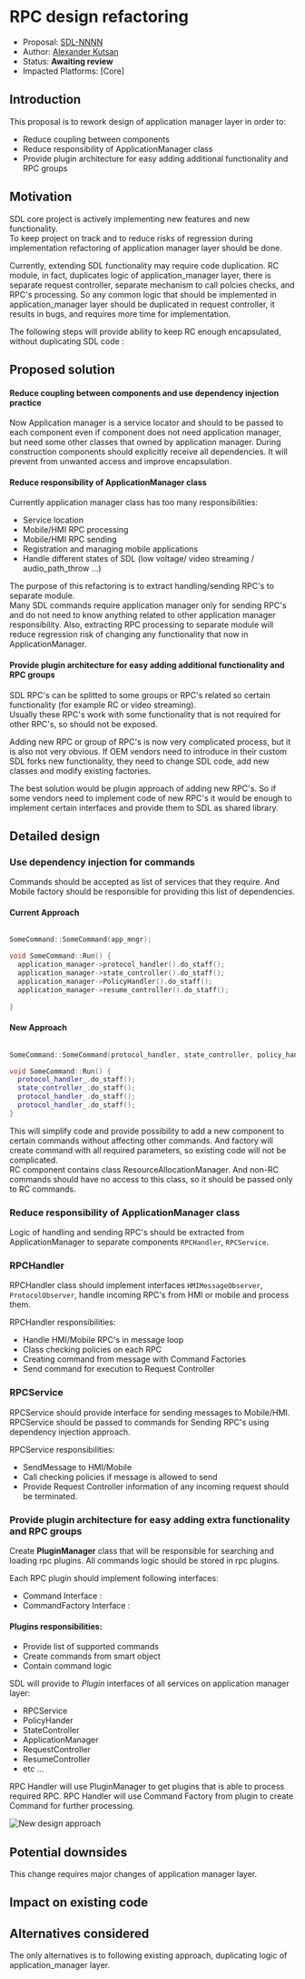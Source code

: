 # RPC design refactoring

* Proposal: [SDL-NNNN](nnnn-rpc-design-refactoring.md)
* Author: [Alexander Kutsan](https://github.com/LuxoftAKutsan)
* Status: **Awaiting review**
* Impacted Platforms: [Core]

## Introduction

This proposal is to rework design of application manager layer in order to:
 - Reduce coupling between components
 - Reduce responsibility of ApplicationManager class
 - Provide plugin architecture for easy adding additional functionality and RPC groups   

## Motivation

SDL core project is actively implementing new features and new functionality.  
To keep project on track and to reduce risks of regression during implementation
refactoring of application manager layer should be done.  

Currently, extending SDL functionality may require code duplication. 
RC module, in fact, duplicates logic of application_manager layer, there is separate request controller, separate mechanism to call  polcies checks, and RPC's processing. So any common logic that should be implemented in application_manager layer should be duplicated in request controller, it results in bugs, and requires more time for implementation. 

The following steps will provide ability to keep RC enough encapsulated, without duplicating SDL code :

## Proposed solution
#### Reduce coupling between components and use dependency injection practice

Now Application manager is a service locator and should to be passed to each component
even if component does not need application manager, but need some other classes that owned by application manager.
During construction components should explicitly receive all dependencies. 
It will prevent from unwanted access and improve encapsulation. 


#### Reduce responsibility of ApplicationManager class 
Currently application manager class has too many responsibilities:
 - Service location
 - Mobile/HMI RPC processing 
 - Mobile/HMI RPC sending 
 - Registration and managing mobile applications
 - Handle different states of SDL (low voltage/ video streaming / audio_path_throw ...) 
 
 The purpose of this refactoring is to extract handling/sending RPC's to separate module.  
 Many SDL commands require application manager only for sending RPC's and do not need to know anything related to other application manager responsibility. 
 Also, extracting RPC processing to separate module will reduce regression risk of changing any functionality that now in ApplicationManager.
 
#### Provide plugin architecture for easy adding additional functionality and RPC groups   

SDL RPC's can be splitted to some groups or RPC's related so certain functionality (for example RC or video streaming).  
Usually these RPC's work with some functionality that is not required for other RPC's, so should not be exposed. 

Adding new RPC or group of RPC's is now very complicated process, but it is also not very obvious. 
If OEM vendors need to introduce in their custom SDL forks new functionality, they need to change SDL code, 
add new classes and modify existing factories. 

The best solution would be plugin approach of adding new RPC's.
So if some vendors need to implement code of new RPC's it would be enough to implement certain interfaces and provide them to SDL as shared library.


## Detailed design

### Use dependency injection for commands 

Commands should be accepted as list of services that they require. And Mobile factory should be responsible for providing this list of dependencies.  

#### Current Approach 
```cpp

SomeCommand::SomeCommand(app_mngr);

void SomeCommand::Run() {
  application_manager->protocol_handler().do_staff();
  application_manager->state_controller().do_staff();
  application_manager->PolicyHandler().do_staff();
  application_manager->resume_controller().do_staff();
  
}
```

#### New Approach 
```cpp

SomeCommand::SomeCommand(protocol_handler, state_controller, policy_handler, resume_controller);

void SomeCommand::Run() {
  protocol_handler_.do_staff();
  state_controller_.do_staff();
  protocol_handler_.do_staff();
  protocol_handler_.do_staff();
}
```
This will simplify code and provide possibility to add a new component to certain commands without affecting other commands.
And factory will create command with all required parameters, so existing code will not be complicated.  
RC component contains class ResourceAllocationManager. And non-RC commands should have no access to this class, so it should be passed only to RC commands. 

### Reduce responsibility of ApplicationManager class 

Logic of handling and sending RPC's should be extracted from ApplicationManager to separate components `RPCHandler`, `RPCService`.

### RPCHandler
RPCHandler class should implement interfaces ```HMIMessageObserver```, ```ProtocolObserver```, handle incoming RPC's from HMI or mobile 
and process them. 

RPCHandler responsibilities:
 - Handle HMI/Mobile RPC's in message loop
 - Class checking policies on each RPC
 - Creating command from message with Command Factories
 - Send command for execution to Request Controller
 
 ### RPCService

RPCService should provide interface for sending messages to Mobile/HMI.  
RPCService should be passed to commands for Sending RPC's using dependency injection approach.

RPCService responsibilities:
 - SendMessage to HMI/Mobile
 - Call checking policies if message is allowed to send
 - Provide Request Controller information of any incoming request should be terminated.  

### Provide plugin architecture for easy adding extra functionality and RPC groups   

Create **PluginManager** class that will be responsible for searching and loading rpc plugins.
All commands logic should be stored in rpc plugins. 

Each RPC plugin should implement following interfaces:
 - Command Interface :
 - CommandFactory Interface : 

#### Plugins responsibilities:
 - Provide list of supported commands
 - Create commands from smart object
 - Contain command logic

SDL will provide to *Plugin* interfaces of all services on application manager layer:
 - RPCService
 - PolicyHander
 - StateController
 - ApplicationManager
 - RequestController
 - ResumeController
 - etc ...

RPC Handler will use PluginManager to get plugins that is able to process required RPC. 
RPC Handler will use Command Factory from plugin to create Command for further processing.

![New design approach](../assets/proposals/nnnn-rpc-design-refactoring/new_design.png)

## Potential downsides
This change requires major changes of application manager layer. 
## Impact on existing code

## Alternatives considered
The only alternatives is to following existing approach, duplicating logic of application_manager layer. 
